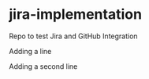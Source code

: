 # jira-implementation
Repo to test Jira and GitHub Integration

Adding a line

Adding a second line
